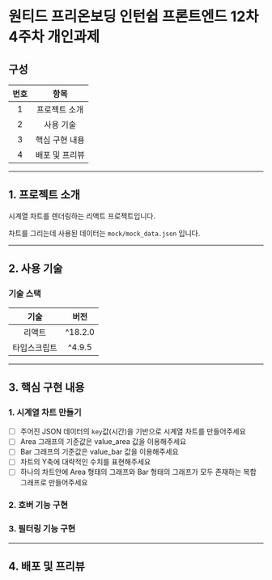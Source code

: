 # 원티드 프리온보딩 인턴쉽 프론트엔드 12차 4주차 개인과제

## 구성

|  번호   |      항목      |
|:-----:| :------------: |
|   1   | 프로젝트 소개  |
|   2   |   사용 기술    |
|   3   | 핵심 구현 내용 |
|   4   | 배포 및 프리뷰 |
___
## 1. 프로젝트 소개
시계열 차트를 렌더링하는 리액트 프로젝트입니다.

차트를 그리는데 사용된 데이터는 `mock/mock_data.json` 입니다.
___
## 2. 사용 기술

### 기술 스택

|     기술     |  버전   |
| :----------: | :-----: |
|    리액트    | ^18.2.0 |
| 타입스크립트 | ^4.9.5  |
___
## 3. 핵심 구현 내용
### 1. 시계열 차트 만들기
- [ ] 주어진 JSON 데이터의 `key`값(시간)을 기반으로 시계열 차트를 만들어주세요
- [ ] Area 그래프의 기준값은 value_area 값을 이용해주세요
- [ ] Bar 그래프의 기준값은 value_bar 값을 이용해주세요
- [ ] 차트의 Y축에 대략적인 수치를 표현해주세요
- [ ] 하나의 차트안에 Area 형태의 그래프와 Bar 형태의 그래프가 모두 존재하는 복합 그래프로 만들어주세요
### 2. 호버 기능 구현
### 3. 필터링 기능 구현
___
## 4. 배포 및 프리뷰
